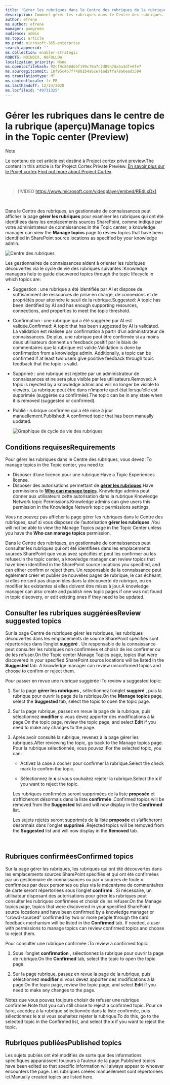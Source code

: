 ```yaml
---
title: 'Gérer les rubriques dans le Centre des rubriques de la rubrique expériences (aperçu) '
description: Comment gérer les rubriques dans le Centre des rubriques.
author: efrene
ms.author: efrene
manager: pamgreen
audience: admin
ms.topic: article
ms.prod: microsoft-365-enterprise
search.appverid: ''
ms.collection: enabler-strategic
ROBOTS: NOINDEX, NOFOLLOW
localization_priority: None
ms.openlocfilehash: 92cf9c860ddbf199c70a7c2d89a7daba3dfe0fe7
ms.sourcegitcommit: 18f95c4b7f74881b4a6ce71ad2ffa78a6ead5584
ms.translationtype: MT
ms.contentlocale: fr-FR
ms.lasthandoff: 12/24/2020
ms.locfileid: "49731325"
---
```

# <a name="manage-topics-in-the-topic-center-preview"></a><span data-ttu-id="561e9-103">Gérer les rubriques dans le centre de la rubrique (aperçu)</span><span class="sxs-lookup"><span data-stu-id="561e9-103">Manage topics in the Topic center (Preview)</span></span>

> [!Note] 
> <span data-ttu-id="561e9-104">Le contenu de cet article est destiné à Project cortex privé preview.</span><span class="sxs-lookup"><span data-stu-id="561e9-104">The content in this article is for Project Cortex Private Preview.</span></span> <span data-ttu-id="561e9-105">[En savoir plus sur le Projet cortex](https://aka.ms/projectcortex).</span><span class="sxs-lookup"><span data-stu-id="561e9-105">[Find out more about Project Cortex](https://aka.ms/projectcortex).</span></span>

</br>

> [!VIDEO https://www.microsoft.com/videoplayer/embed/RE4LxDx]  

</br>


<span data-ttu-id="561e9-106">Dans le Centre des rubriques, un gestionnaire de connaissances peut afficher la page **gérer les rubriques** pour examiner les rubriques qui ont été identifiées dans les emplacements sources SharePoint, comme indiqué par votre administrateur de connaissances.</span><span class="sxs-lookup"><span data-stu-id="561e9-106">In the Topic center, a knowledge manager can view the **Manage topics** page to review topics that have been identified in SharePoint source locations as specified by your knowledge admin.</span></span>  

   ![Centre des rubriques](../media/knowledge-management/topic-center.png) </br> 



<span data-ttu-id="561e9-108">Les gestionnaires de connaissances aident à orienter les rubriques découvertes via le cycle de vie des rubriques suivantes :</span><span class="sxs-lookup"><span data-stu-id="561e9-108">Knowledge managers help to guide discovered topics through the topic lifecycle in which topics are:</span></span>

- <span data-ttu-id="561e9-109">Suggestion : une rubrique a été identifiée par AI et dispose de suffisamment de ressources de prise en charge, de connexions et de propriétés pour atteindre le seuil de la rubrique.</span><span class="sxs-lookup"><span data-stu-id="561e9-109">Suggested: A topic has been identified by AI and has enough supporting resources, connections, and properties to meet the topic threshold.</span></span>
- <span data-ttu-id="561e9-110">Confirmation : une rubrique qui a été suggérée par AI est validée.</span><span class="sxs-lookup"><span data-stu-id="561e9-110">Confirmed: A topic that has been suggested by AI is validated.</span></span> <span data-ttu-id="561e9-111">La validation est réalisée par confirmation à partir d’un administrateur de connaissances. De plus, une rubrique peut être confirmée si au moins deux utilisateurs donnent un feedback positif par le biais de commentaires que la rubrique est valide.</span><span class="sxs-lookup"><span data-stu-id="561e9-111">Validation is done by confirmation from a knowledge admin. Additionally, a topic can be confirmed if at least two users give positive feedback through topic feedback that the topic is valid.</span></span>
- <span data-ttu-id="561e9-112">Supprimé : une rubrique est rejetée par un administrateur de connaissances et ne sera plus visible par les utilisateurs.</span><span class="sxs-lookup"><span data-stu-id="561e9-112">Removed: A topic is rejected by a knowledge admin and will no longer be visible to viewers.</span></span> <span data-ttu-id="561e9-113">La rubrique peut être dans n’importe quel état lorsqu’elle est supprimée (suggérée ou confirmée).</span><span class="sxs-lookup"><span data-stu-id="561e9-113">The topic can be in any state when it is removed (suggested or confirmed).</span></span> 
- <span data-ttu-id="561e9-114">Publié : rubrique confirmée qui a été mise à jour manuellement.</span><span class="sxs-lookup"><span data-stu-id="561e9-114">Published: A confirmed topic that has been manually updated.</span></span>

   ![Graphique de cycle de vie des rubriques](../media/knowledge-management/topic-lifecycle.png) </br> 

## <a name="requirements"></a><span data-ttu-id="561e9-116">Conditions requises</span><span class="sxs-lookup"><span data-stu-id="561e9-116">Requirements</span></span>

<span data-ttu-id="561e9-117">Pour gérer les rubriques dans le Centre des rubriques, vous devez :</span><span class="sxs-lookup"><span data-stu-id="561e9-117">To manage topics in the Topic center, you need to:</span></span>
- <span data-ttu-id="561e9-118">Disposer d’une licence pour une rubrique.</span><span class="sxs-lookup"><span data-stu-id="561e9-118">Have a Topic Experiences license.</span></span>
- <span data-ttu-id="561e9-119">Disposer des autorisations permettant de [**gérer les rubriques**](https://docs.microsoft.com/microsoft-365/knowledge/topic-experiences-user-permissions).</span><span class="sxs-lookup"><span data-stu-id="561e9-119">Have permissions to [**Who can manage topics**](https://docs.microsoft.com/microsoft-365/knowledge/topic-experiences-user-permissions).</span></span> <span data-ttu-id="561e9-120">Knowledge admins peut donner aux utilisateurs cette autorisation dans la rubrique Knowledge Network topic Permissions.</span><span class="sxs-lookup"><span data-stu-id="561e9-120">Knowledge admins can give users this permission in the Knowledge Network topic permissions settings.</span></span> 

<span data-ttu-id="561e9-121">Vous ne pouvez pas afficher la page gérer les rubriques dans le Centre des rubriques, sauf si vous disposez de l’autorisation **gérer les rubriques** .</span><span class="sxs-lookup"><span data-stu-id="561e9-121">You will not be able to view the Manage Topics page in the Topic Center unless you have the **Who can manage topics** permission.</span></span>

<span data-ttu-id="561e9-122">Dans le Centre des rubriques, un gestionnaire de connaissances peut consulter les rubriques qui ont été identifiées dans les emplacements sources SharePoint que vous avez spécifiés et peut les confirmer ou les refuser.</span><span class="sxs-lookup"><span data-stu-id="561e9-122">In the topic center, a knowledge manager can review topics that have been identified in the SharePoint source locations you specified, and can either confirm or reject them.</span></span> <span data-ttu-id="561e9-123">Un responsable de la connaissance peut également créer et publier de nouvelles pages de rubrique, le cas échéant, si elles ne sont pas disponibles dans la découverte de rubrique, ou en modifier les existantes si elles doivent être mises à jour.</span><span class="sxs-lookup"><span data-stu-id="561e9-123">A knowledge manager can also create and publish new topic pages if one was not found in topic discovery, or edit existing ones if they need to be updated.</span></span>


## <a name="review-suggested-topics"></a><span data-ttu-id="561e9-124">Consulter les rubriques suggérées</span><span class="sxs-lookup"><span data-stu-id="561e9-124">Review suggested topics</span></span>

<span data-ttu-id="561e9-125">Sur la page Centre de rubriques gérer les rubriques, les rubriques découvertes dans les emplacements de source SharePoint spécifiés sont répertoriées dans l’onglet **suggéré** . Un responsable de la connaissance peut consulter les rubriques non confirmées et choisir de les confirmer ou de les refuser.</span><span class="sxs-lookup"><span data-stu-id="561e9-125">On the Topic center Manage Topics page, topics that were discovered in your specified SharePoint source locations will be listed in the **Suggested** tab. A knowledge manager can review unconfirmed topics and choose to confirm or reject them.</span></span>

<span data-ttu-id="561e9-126">Pour passer en revue une rubrique suggérée :</span><span class="sxs-lookup"><span data-stu-id="561e9-126">To review a suggested topic:</span></span>

1. <span data-ttu-id="561e9-127">Sur la page **gérer les rubriques** , sélectionnez l’onglet **suggéré** , puis la rubrique pour ouvrir la page de la rubrique.</span><span class="sxs-lookup"><span data-stu-id="561e9-127">On the **Manage topics** page, select the **Suggested** tab, select the topic to open the topic page.</span></span></br>

2. <span data-ttu-id="561e9-128">Sur la page rubrique, passez en revue la page de la rubrique, puis sélectionnez **modifier** si vous devez apporter des modifications à la page.</span><span class="sxs-lookup"><span data-stu-id="561e9-128">On the topic page, review the topic page, and select **Edit** if you need to make any changes to the page.</span></span>

3. <span data-ttu-id="561e9-129">Après avoir consulté la rubrique, revenez à la page gérer les rubriques.</span><span class="sxs-lookup"><span data-stu-id="561e9-129">After reviewing the topic, go back to the Manage topics page.</span></span> <span data-ttu-id="561e9-130">Pour la rubrique sélectionnée, vous pouvez :</span><span class="sxs-lookup"><span data-stu-id="561e9-130">For the selected topic, you can:</span></span>

   - <span data-ttu-id="561e9-131">Activez la case à cocher pour confirmer la rubrique.</span><span class="sxs-lookup"><span data-stu-id="561e9-131">Select the check mark to confirm the topic.</span></span>
    
   - <span data-ttu-id="561e9-132">Sélectionnez le **x** si vous souhaitez rejeter la rubrique.</span><span class="sxs-lookup"><span data-stu-id="561e9-132">Select the **x** if you want to reject the topic.</span></span>

    <span data-ttu-id="561e9-133">Les rubriques confirmées seront supprimées de la liste **proposée** et s’afficheront désormais dans la liste **confirmée** .</span><span class="sxs-lookup"><span data-stu-id="561e9-133">Confirmed topics will be removed from the **Suggested** list and will now display in the **Confirmed** list.</span></span>

    <span data-ttu-id="561e9-134">Les sujets rejetés seront supprimés de la liste **proposée** et s’afficheront désormais dans l’onglet **supprimé** .</span><span class="sxs-lookup"><span data-stu-id="561e9-134">Rejected topics will be removed from the **Suggested** list and will now display in the **Removed** tab.</span></span>

   </br> 

## <a name="confirmed-topics"></a><span data-ttu-id="561e9-135">Rubriques confirmées</span><span class="sxs-lookup"><span data-stu-id="561e9-135">Confirmed topics</span></span>

<span data-ttu-id="561e9-136">Sur la page gérer les rubriques, les rubriques qui ont été découvertes dans les emplacements sources SharePoint spécifiés et qui ont été confirmées par un gestionnaire de connaissances ou par « sources de foule » confirmées par deux personnes ou plus via le mécanisme de commentaires de carte seront répertoriées sous l’onglet **confirmé** . Si nécessaire, un utilisateur disposant des autorisations pour gérer les rubriques peut consulter les rubriques confirmées et choisir de les refuser.</span><span class="sxs-lookup"><span data-stu-id="561e9-136">On the Manage topics page, topics that were discovered in your specified SharePoint source locations and have been confirmed by a knowledge manager or "crowd-sourced" confirmed by two or more people through the card feedback mechanism will be listed in the **Confirmed** tab. If needed, a user with permissions to manage topics can review confirmed topics and choose to reject them.</span></span>

<span data-ttu-id="561e9-137">Pour consulter une rubrique confirmée :</span><span class="sxs-lookup"><span data-stu-id="561e9-137">To review a confirmed topic:</span></span>

1. <span data-ttu-id="561e9-138">Sous l’onglet **confirmation** , sélectionnez la rubrique pour ouvrir la page de rubrique.</span><span class="sxs-lookup"><span data-stu-id="561e9-138">On the **Confirmed** tab, select the topic to open the topic page.</span></span></br>

2. <span data-ttu-id="561e9-139">Sur la page rubrique, passez en revue la page de la rubrique, puis sélectionnez **modifier** si vous devez apporter des modifications à la page.</span><span class="sxs-lookup"><span data-stu-id="561e9-139">On the topic page, review the topic page, and select **Edit** if you need to make any changes to the page.</span></span>

<span data-ttu-id="561e9-140">Notez que vous pouvez toujours choisir de refuser une rubrique confirmée.</span><span class="sxs-lookup"><span data-stu-id="561e9-140">Note that you can still chose to reject a confirmed topic.</span></span>  <span data-ttu-id="561e9-141">Pour ce faire, accédez à la rubrique sélectionnée dans la liste confirmée, puis sélectionnez le **x** si vous souhaitez rejeter la rubrique.</span><span class="sxs-lookup"><span data-stu-id="561e9-141">To do this, go to the selected topic in the Confirmed list, and select the **x** if you want to reject the topic.</span></span>

## <a name="published-topics"></a><span data-ttu-id="561e9-142">Rubriques publiées</span><span class="sxs-lookup"><span data-stu-id="561e9-142">Published topics</span></span>
<span data-ttu-id="561e9-143">Les sujets publiés ont été modifiés de sorte que des informations spécifiques apparaissent toujours à l’auteur de la page.</span><span class="sxs-lookup"><span data-stu-id="561e9-143">Published topics have been edited so that specific information will always appear to whoever encounters the page.</span></span> <span data-ttu-id="561e9-144">Les rubriques créées manuellement sont répertoriées ici.</span><span class="sxs-lookup"><span data-stu-id="561e9-144">Manually created topics are listed here.</span></span>




